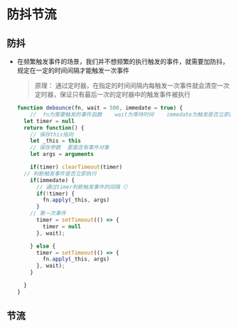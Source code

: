 # 防抖节流

## 防抖

* 在频繁触发事件的场景，我们并不想频繁的执行触发的事件，就需要加防抖，规定在一定的时间间隔才能触发一次事件

  > 原理： 通过定时器，在指定的时间间隔内每触发一次事件就会清空一次定时器，保证只有最后一次的定时器中的触发事件被执行

  ````javascript
  function debounce(fn, wait = 500, immedate = true) {
      //  fn为需要触发的事件函数    wait为等待时间    immedate为触发是否立即执行
    let timer = null
    return function() {
      // 保存this指向  
      let _this = this
      // 保存参数  里面含有事件对象
      let args = arguments
  
      if(timer) clearTimeout(timer)
  	// 判断触发事件是否立即执行
      if(immedate) {
        // 通过timer判断触发事件的间隔（）
        if(!timer) { 
          fn.apply(_this, args) 
        }
  	  // 第一次事件
        timer = setTimeout(() => {
          timer = null
        }, wait);
  
      } else {
        timer = setTimeout(() => {
          fn.apply(_this, args)
        }, wait); 
      }
  
    }
  }
  
  ````

  







## 节流

